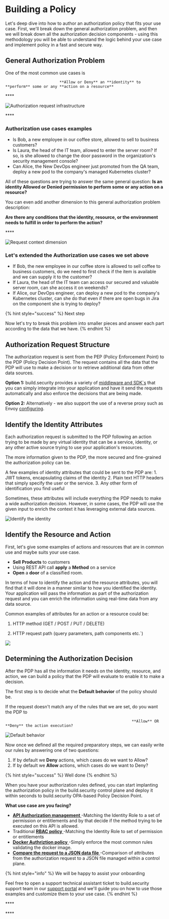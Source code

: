 # Building a Policy

Let's deep dive into how to author an authorization policy that fits your use case. First, we'll break down the general authorization problem, and then we will break down all the authorization decision components - using this methodology you will be able to understand the logic behind your use case and implement policy in a fast and secure way.

## General Authorization Problem

One of the most common use cases is

                            **Allow or Deny** an **identity** to **perform** some or any **action on a resource**

\*\*\*\*

![Authorization request infrastructure](https://files.readme.io/88d4953-Bob-authorization.jpg)

\*\*\*\*

###  Authorization use cases examples

* Is Bob, a new employee in our coffee store, allowed to sell to business customers?
* Is Laura, the head of the IT team, allowed to enter the server room? If so, is she allowed to change the door password in the organization's security management console?
* Can Alice, the New DevOps engineer just promoted from the QA team, deploy a new pod to the company's managed Kubernetes cluster? 

All of these questions are trying to answer the same general question:  **Is an identity Allowed or Denied permission to perform some or any action on a resource?** 

You can even add another dimension to this general authorization problem description:

**Are there any conditions that the identity, resource, or the environment needs to fulfill in order to perform the action?** 

\*\*\*\*

![Request context dimension](https://files.readme.io/658f7a6-Bob-authorization_night.jpg)

### Let's extended the Authorization use cases we set above

* If Bob, the new employee in our coffee store is allowed to sell coffee to business customers, do we need to first check if the item is available and we can supply it to the customer?
* If Laura, the head of the IT team can access our secured and valuable server room, can she access it on weekends?
* If Alice, our DevOps engineer, can deploy a new pod to the company's Kubernetes cluster, can she do that even if there are open bugs in Jira on the component she is trying to deploy?

{% hint style="success" %}
Next step

Now let's try to break this problem into smaller pieces and answer each part according to the data that we have.
{% endhint %}

## **Authorization Request Structure**

The authorization request is sent from the PEP \(Policy Enforcement Point\) to the PDP \(Policy Decision Point\). The request contains all the data that the PDP will use to make a decision or to retrieve additional data from other data sources.

**Option 1:** build.security provides a variety of [middleware and SDK\`s]() that you can simply integrate into your application and have it send the requests automatically and also enforce the decisions that are being made.

**Option 2:** Alternatively - we also support the use of a reverse proxy such as Envoy [configuring](../../pep-integrations-1/envoy-proxy-plugin.md).

## Identify the Identity Attributes

Each authorization request is submitted to the PDP following an action trying to be made by any virtual identity that can be a service, identity, or any other active source trying to use your application's resources.

The more information given to the PDP, the more secured and fine-grained the authorization policy can be.

A few examples of identity attributes that could be sent to the PDP are: 1. JWT tokens, encapsulating claims of the identity 2. Plain text HTTP headers that simply specify the user or the service. 3. Any other form of identification you find useful

Sometimes, these attributes will include everything the PDP needs to make a wide authorization decision. However, in some cases, the PDP will use the given input to enrich the context it has leveraging external data sources.



![Identify the identity](https://files.readme.io/92610b3-policy_authorization_examples-01.png)

## Identify the Resource and Action

First, let's give some examples of actions and resources that are in common use and maybe suits your use case.

* **Sell** **Products** to customers 
* Using REST API call **apply** a **Method** on a service 
* **Open** a **door** of a classified room.

In terms of how to identify the action and the resource attributes, you will find that it will done in a manner similar to how you identified the identity. Your application will pass the information as part of the authorization request and you can enrich the information using real-time data from any data source.

Common examples of attributes for an action or a resource could be:

 1. HTTP method \(GET / POST / PUT / DELETE\)

 2. HTTP request path \(query parameters, path components etc.\`\)



![](https://files.readme.io/93b8351-policy_authorization_examples-02.png)

## Determining the Authorization Decision

After the PDP has all the information it needs on the identity, resource, and action, we can build a policy that the PDP will evaluate to enable it to make a decision.

The first step is to decide what the **Default behavior** of the policy should be.

If the request doesn't match any of the rules that we are set, do you want the PDP to

                                                            **Allow** OR **Deny** the action execution?



![Default behavior](https://files.readme.io/9d7d0e7-policy_authorization_examples-03.png)



Now once we defined all the required preparatory steps, we can easily write our rules by answering one of two questions:

1. If by default we **Deny** actions, which cases do we want to Allow?
2. If by default we **Allow** actions, which cases do we want to Deny?

{% hint style="success" %}
Well done
{% endhint %}



When you have your authorization rules defined, you can start implanting the authorization policy in the build.security control plane and deploy it within seconds to build.security OPA-based Policy Decision Point.

**What use case are you facing?** 

* [**API Authorization management** ](../../policy-examples/full-api-authorization-policy.md)-Matching the Identity Role to a set of permission or entitlements and by that decide if the method trying to be executed on this API is allowed.
* Traditional  [**RBAC policy** ](../../policy-examples/full-rbac-policy.md)-Matching the Identity Role to set of permission or entitlements 
* [**Docker Authriztion policy** ]()-Simply enforce the most common rules validating the docker image.
* [**Compare the request to a JSON data file** ](../../policy-examples/internal-data-source.md)-Comparison of attributes from the authorization request to a JSON file managed within a control plane.

{% hint style="info" %}
We will be happy to assist your onboarding

Feel free to open a support technical assistant ticket to build.security support team in our [support portal](https://build-security.atlassian.net/servicedesk/customer/user/login?destination=portals) and we'll guide you on how to use those examples and customize them to your use case.
{% endhint %}



















\*\*\*\*

\*\*\*\*

